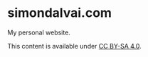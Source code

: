 # simondalvai.com
My personal website.

This content is available under [CC BY-SA 4.0](https://creativecommons.org/licenses/by-sa/4.0/).